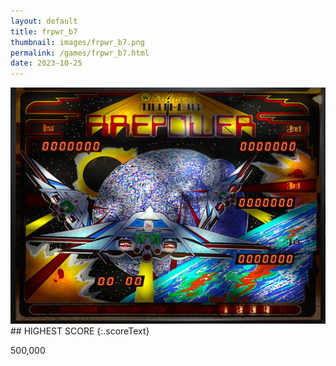 ```yaml
---
layout: default
title: frpwr_b7
thumbnail: images/frpwr_b7.png
permalink: /games/frpwr_b7.html
date: 2023-10-25
---
```


<img src="../images/frpwr_b7.png" class="gameThumbnail img-fluid mx-auto align-middle">
## HIGHEST SCORE
{:.scoreText}

500,000
